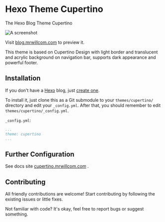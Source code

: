 # Hexo Theme Cupertino

The Hexo Blog Theme Cupertino

![A screenshot](https://mrwillcom.github.io/img/000001.png)

Visit [blog.mrwillcom.com](https://blog.mrwillcom.com/) to preview it.

This theme is based on Cupertino Design with light border and translucent and acrylic background on navigation bar, supports dark appearance and powerful footer.

## Installation

If you don't have a [Hexo](https://hexo.io/) blog, just [create one](https://hexo.io/docs/).

To install it, just clone this as a Git submodule to your `themes/cupertino/` directory and edit your `_config.yml`. After that, you should remember to edit `themes/cupertino/_config.yml`.

`_config.yml`:
```yaml
...
theme: cupertino
...
```

## Further Configuration

See docs site [cupertino.mrwillcom.com](https://cupertino.mrwillcom.com/) .

## Contributing

All friendly contributions are welcome! Start contributing by following the existing issues or little fixes.

Not familiar with code? It's okay, feel free to report bugs or suggest something.
